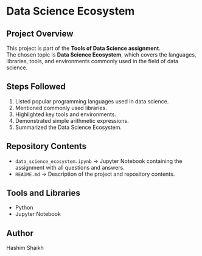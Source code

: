 # Data Science Ecosystem  

## Project Overview  
This project is part of the **Tools of Data Science assignment**.  
The chosen topic is **Data Science Ecosystem**, which covers the languages, libraries, tools, and environments commonly used in the field of data science.  

## Steps Followed  
1. Listed popular programming languages used in data science.  
2. Mentioned commonly used libraries.  
3. Highlighted key tools and environments.  
4. Demonstrated simple arithmetic expressions.  
5. Summarized the Data Science Ecosystem.  

## Repository Contents  
- `data_science_ecosystem.ipynb` → Jupyter Notebook containing the assignment with all questions and answers.  
- `README.md` → Description of the project and repository contents.  

## Tools and Libraries  
- Python  
- Jupyter Notebook  

## Author  
Hashim Shaikh
